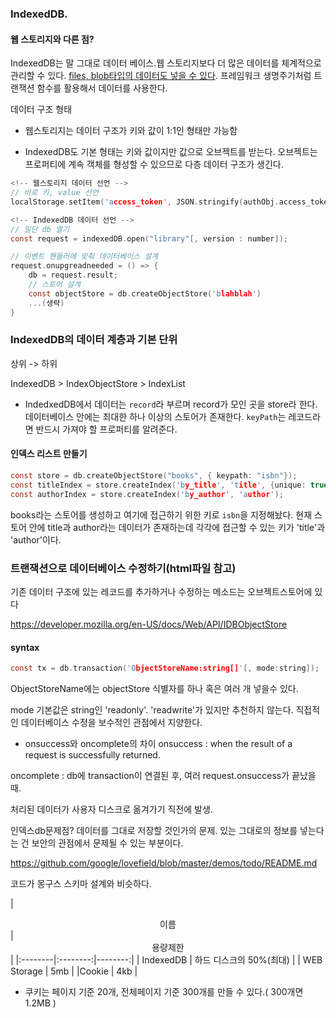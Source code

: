### IndexedDB.

#### 웹 스토리지와 다른 점? 

IndexedDB는 말 그대로 데이터 베이스.웹 스토리지보다 더 많은 데이터를 체계적으로 관리할 수 있다. [files, blob타입의 데이터도 넣을 수 있다](https://gist.github.com/robnyman/1894032). 프레임워크 생명주기처럼 트랜잭션 함수를 활용해서 데이터를 사용한다.

데이터 구조 형태

- 웹스토리지는 데이터 구조가 키와 값이 1:1인 형태만 가능함

- IndexedDB도 기본 형태는 키와 값이지만 값으로 오브젝트를 받는다. 오브젝트는 프로퍼티에 계속 객체를 형성할 수 있으므로 다층 데이터 구조가 생긴다.

```c
<!-- 웹스토리지 데이터 선언 -->
// 바로 키, value 선언
localStorage.setItem('access_token', JSON.stringify(authObj.access_token));

<!-- IndexedDB 데이터 선언 -->
// 일단 db 열기
const request = indexedDB.open("library"[, version : number]);

// 이벤트 핸들러에 맞춰 데이터베이스 설계
request.onupgreadneeded = () => {
    db = request.result;
    // 스토어 설계
    const objectStore = db.createObjectStore('blahblah')
    ...(생략)
}
```

### IndexedDB의 데이터 계층과 기본 단위

상위 -> 하위

IndexedDB > IndexObjectStore > IndexList

- IndedxedDB에서 데이터는 `record`라 부르며 record가 모인 곳을 store라 한다. 데이터베이스 안에는 최대한 하나 이상의 스토어가 존재한다. `keyPath`는 레코드라면 반드시 가져야 할 프로퍼티를 알려준다.

#### 인덱스 리스트 만들기
```c
const store = db.createObjectStore("books", { keypath: "isbn"});
const titleIndex = store.createIndex('by_title', 'title', {unique: true});
const authorIndex = store.createIndex('by_author', 'author');
```

books라는 스토어를 생성하고 여기에 접근하기 위한 키로 `isbn`을 지정해놨다. 현재 스토어 안에 title과 author라는 데이터가 존재하는데 각각에 접근할 수 있는 키가 'title'과 'author'이다.


### 트랜잭션으로 데이터베이스 수정하기(html파일 참고)

기존 데이터 구조에 있는 레코드를 추가하거나 수정하는 메소드는 오브젝트스토어에 있다

https://developer.mozilla.org/en-US/docs/Web/API/IDBObjectStore

#### syntax
```c
const tx = db.transaction('ObjectStoreName:string[]'[, mode:string]);
```

ObjectStoreName에는 objectStore 식별자를 하나 혹은 여러 개 넣을수 있다. 

mode 기본값은 string인 'readonly'. 'readwrite'가 있지만 추천하지 않는다. 직접적인 데이터베이스 수정을 보수적인 관점에서 지양한다.

* onsuccess와 oncomplete의 차이
onsuccess : when the result of a request is successfully returned.

oncomplete : db에 transaction이 연결된 후, 여러 request.onsuccess가 끝났을 때. 

처리된 데이터가 사용자 디스크로 옮겨가기 직전에 발생.

인덱스db문제점? 데이터를 그대로 저장할 것인가의 문제. 있는 그대로의 정보를 넣는다는 건 보안의 관점에서 문제될 수 있는 부분이다. 

https://github.com/google/lovefield/blob/master/demos/todo/README.md

코드가 몽구스 스키마 설계와 비슷하다.

|  <center>이름</center> |    <center>용량제한</center> |
|:--------|:--------:|--------:|
| IndexedDB | 하드 디스크의 50%(최대) |
| WEB Storage | 5mb |
|Cookie | 4kb |
* 쿠키는 페이지 기준 20개, 전체페이지 기준 300개를 만들 수 있다.( 300개면 1.2MB )


